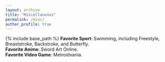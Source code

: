 ```yaml
---
layout: archive
title: "Miscellaneous"
permalink: /misc/
author_profile: true
---
```


{% include base_path %}
<b>Favorite Sport</b>: Swimming, including Freestyle, Breaststroke, Backstroke, and Butterfly.  
<b>Favorite Anime</b>: Sword Art Online.  
<b>Favorite Video Game</b>: Metroidvania.
